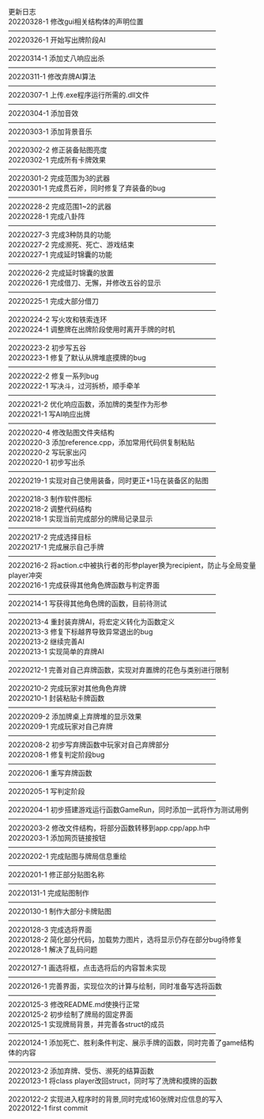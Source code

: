 更新日志  
20220328-1 修改gui相关结构体的声明位置  
——————————————————————————————  
20220326-1 开始写出牌阶段AI  
——————————————————————————————  
20220314-1 添加丈八响应出杀  
——————————————————————————————  
20220311-1 修改弃牌AI算法  
——————————————————————————————  
20220307-1 上传.exe程序运行所需的.dll文件  
——————————————————————————————  
20220304-1 添加音效  
——————————————————————————————  
20220303-1 添加背景音乐  
——————————————————————————————  
20220302-2 修正装备贴图亮度  
20220302-1 完成所有卡牌效果  
——————————————————————————————  
20220301-2 完成范围为3的武器  
20220301-1 完成贯石斧，同时修复了弃装备的bug  
——————————————————————————————  
20220228-2 完成范围1~2的武器  
20220228-1 完成八卦阵  
——————————————————————————————  
20220227-3 完成3种防具的功能  
20220227-2 完成濒死、死亡、游戏结束  
20220227-1 完成延时锦囊的功能  
——————————————————————————————  
20220226-2 完成延时锦囊的放置  
20220226-1 完成借刀、无懈，并修改五谷的显示  
——————————————————————————————  
20220225-1 完成大部分借刀  
——————————————————————————————  
20220224-2 写火攻和铁索连环  
20220224-1 调整牌在出牌阶段使用时离开手牌的时机  
——————————————————————————————  
20220223-2 初步写五谷  
20220223-1 修复了默认从牌堆底摸牌的bug  
——————————————————————————————  
20220222-2 修复一系列bug  
20220222-1 写决斗，过河拆桥，顺手牵羊  
——————————————————————————————  
20220221-2 优化响应函数，添加牌的类型作为形参  
20220221-1 写AI响应出牌  
——————————————————————————————  
20220220-4 修改贴图文件夹结构  
20220220-3 添加reference.cpp，添加常用代码供复制粘贴  
20220220-2 写玩家出闪  
20220220-1 初步写出杀  
——————————————————————————————  
20220219-1 实现对自己使用装备，同时更正+1马在装备区的贴图  
——————————————————————————————  
20220218-3 制作软件图标  
20220218-2 调整代码结构  
20220218-1 实现当前完成部分的牌局记录显示  
——————————————————————————————  
20220217-2 完成选择目标  
20220217-1 完成展示自己手牌  
——————————————————————————————  
20220216-2 将action.c中被执行者的形参player换为recipient，防止与全局变量player冲突  
20220216-1 完成获得其他角色牌函数与判定界面  
——————————————————————————————  
20220214-1 写获得其他角色牌的函数，目前待测试  
——————————————————————————————  
20220213-4 重封装弃牌AI，将宏定义转化为函数定义  
20220213-3 修复下标越界导致异常退出的bug  
20220213-2 继续完善AI  
20220213-1 实现简单的弃牌AI  
——————————————————————————————  
20220212-1 完善对自己弃牌函数，实现对弃置牌的花色与类别进行限制  
——————————————————————————————  
20220210-2 完成玩家对其他角色弃牌  
20220210-1 封装粘贴卡牌函数  
——————————————————————————————  
20220209-2 添加牌桌上弃牌堆的显示效果  
20220209-1 完成玩家对自己弃牌  
——————————————————————————————  
20220208-2 初步写弃牌函数中玩家对自己弃牌部分    
20220208-1 修复判定阶段bug  
——————————————————————————————  
20220206-1 重写弃牌函数  
——————————————————————————————  
20220205-1 写判定阶段  
——————————————————————————————  
20220204-1 初步搭建游戏运行函数GameRun，同时添加一武将作为测试用例  
——————————————————————————————  
20220203-2 修改文件结构，将部分函数转移到app.cpp/app.h中  
20220203-1 添加网页链接按钮  
——————————————————————————————  
20220202-1 完成贴图与牌局信息重绘  
——————————————————————————————  
20220201-1 修正部分贴图名称  
——————————————————————————————  
20220131-1 完成贴图制作  
——————————————————————————————  
20220130-1 制作大部分卡牌贴图  
——————————————————————————————  
20220128-3 完成选将界面  
20220128-2 简化部分代码，加载势力图片，选将显示仍存在部分bug待修复  
20220128-1 解决了乱码问题  
——————————————————————————————  
20220127-1 画选将框，点击选将后的内容暂未实现
——————————————————————————————  
20220126-1 完善界面，实现位次的计算与绘制，同时准备写选将函数  
——————————————————————————————  
20220125-3 修改README.md使换行正常  
20220125-2 初步绘制了牌局的固定界面  
20220125-1 实现牌局背景，并完善各struct的成员  
——————————————————————————————  
20220124-1 添加死亡、胜利条件判定、展示手牌的函数，同时完善了game结构体的内容  
——————————————————————————————  
20220123-2 添加弃牌、受伤、濒死的结算函数  
20220123-1 将class player改回struct，同时写了洗牌和摸牌的函数  
——————————————————————————————  
20220122-2 实现进入程序时的背景,同时完成160张牌对应信息的写入  
20220122-1  first commit  
